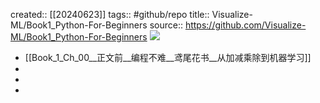 created::  [[20240623]]
tags:: #github/repo
title:: Visualize-ML/Book1_Python-For-Beginners
source:: https://github.com/Visualize-ML/Book1_Python-For-Beginners
![](https://img.shields.io/github/stars/Visualize-ML/Book1_Python-For-Beginners)

- [[Book_1_Ch_00__正文前__编程不难__鸢尾花书__从加减乘除到机器学习]]
-
-
-